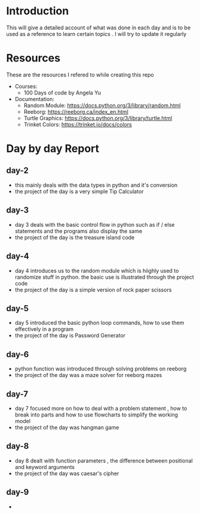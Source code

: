# Introduction

This will give a detailed account of what was done in each day and is to be used as a reference to learn certain topics . I will try to update it regularly 
# Resources
These are the resources I refered to while creating this repo
- Courses:
  - 100 Days of code by Angela Yu
- Documentation:
  - Random Module: https://docs.python.org/3/library/random.html
  - Reeborg: https://reeborg.ca/index_en.html
  - Turtle Graphics: https://docs.python.org/3/library/turtle.html
  - Trinket Colors: https://trinket.io/docs/colors
# Day by day Report
## day-2
- this mainly deals with the data types in python and it's conversion
- the project of the day is a very simple Tip Calculator

## day-3
- day 3 deals with the basic control flow in python such as if / else statements and the programs also display the same
- the project of the day is the treasure island code

## day-4
- day 4 introduces us to the random module which is hiighly used to randomize stuff in python. the basic use is illustrated through the project code
- the project of the day is a simple version of rock paper scissors

## day-5
- day 5 introduced the basic python loop commands, how to use them effectively in a program
- the project of the day is Password Generator

## day-6
- python function was introduced through solving problems on reeborg
- the project of the day was a maze solver for reeborg mazes

## day-7
- day 7 focused more on how to deal with a problem statement , how to break into parts and how to use flowcharts to simplify the working model
- the project of the day was hangman game

## day-8
- day 8 dealt with function parameters , the difference between positional and keyword arguments
- the project of the day was caesar's cipher

## day-9
- 
